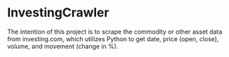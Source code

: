 # InvestingCrawler
The intention of this project is to scrape the commodity or other asset data from investing.com, which utilizes Python to get date, price (open, close), volume, and movement (change in %).
